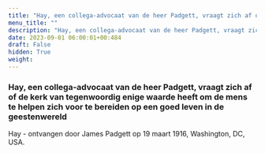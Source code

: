```yaml
---
title: "Hay, een collega-advocaat van de heer Padgett, vraagt zich af of de kerk van tegenwoordig enige waarde heeft om de mens te helpen zich voor te bereiden op een goed leven in de geestenwereld"
menu_title: ""
description: "Hay, een collega-advocaat van de heer Padgett, vraagt zich af of de kerk van tegenwoordig enige waarde heeft om de mens te helpen zich voor te bereiden op een goed leven in de geestenwereld"
date: 2023-09-01 06:00:01+00:484
draft: False
hidden: True
weight:
---
```

### Hay, een collega-advocaat van de heer Padgett, vraagt zich af of de kerk van tegenwoordig enige waarde heeft om de mens te helpen zich voor te bereiden op een goed leven in de geestenwereld

Hay - ontvangen door James Padgett op 19 maart 1916, Washington, DC, USA.
